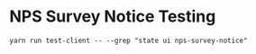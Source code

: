 NPS Survey Notice Testing
=========================

```
yarn run test-client -- --grep "state ui nps-survey-notice"
```
